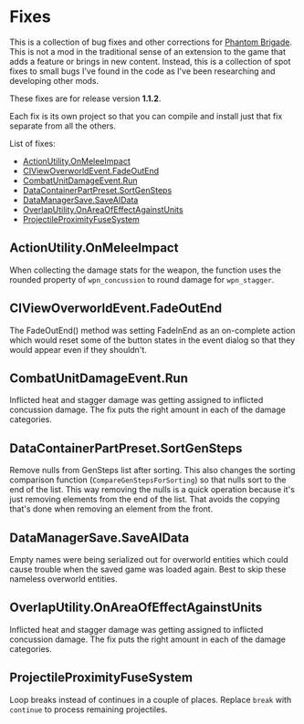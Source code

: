 # Fixes

This is a collection of bug fixes and other corrections for [Phantom Brigade](https://braceyourselfgames.com/phantom-brigade/). This is not a mod in the traditional sense of an extension to the game that adds a feature or brings in new content. Instead, this is a collection of spot fixes to small bugs I've found in the code as I've been researching and developing other mods.

These fixes are for release version **1.1.2**.

Each fix is its own project so that you can compile and install just that fix separate from all the others.

List of fixes:

- [ActionUtility.OnMeleeImpact](#actionutilityonmeleeimpact)
- [CIViewOverworldEvent.FadeOutEnd](#civiewoverworldeventfadeoutend)
- [CombatUnitDamageEvent.Run](#combatunitdamageeventrun)
- [DataContainerPartPreset.SortGenSteps](#datacontainerpartpresetsortgensteps)
- [DataManagerSave.SaveAIData](#datamanagersavesaveaidata)
- [OverlapUtility.OnAreaOfEffectAgainstUnits](#overlaputilityonareaofeffectagainstunits)
- [ProjectileProximityFuseSystem](#projectileproximityfusesystem)

## ActionUtility.OnMeleeImpact

When collecting the damage stats for the weapon, the function uses the rounded property of `wpn_concussion` to round damage for `wpn_stagger`.

## CIViewOverworldEvent.FadeOutEnd

The FadeOutEnd() method was setting FadeInEnd as an on-complete action which would reset some of the button states in the event dialog so that they would appear even if they shouldn't.

## CombatUnitDamageEvent.Run

Inflicted heat and stagger damage was getting assigned to inflicted concussion damage. The fix puts the right amount in each of the damage categories.

## DataContainerPartPreset.SortGenSteps

Remove nulls from GenSteps list after sorting. This also changes the sorting comparison function (`CompareGenStepsForSorting`) so that nulls sort to the end of the list. This way removing the nulls is a quick operation because it's just removing elements from the end of the list. That avoids the copying that's done when removing an element from the front.

## DataManagerSave.SaveAIData

Empty names were being serialized out for overworld entities which could cause trouble when the saved game was loaded again. Best to skip these nameless overworld entities.

## OverlapUtility.OnAreaOfEffectAgainstUnits

Inflicted heat and stagger damage was getting assigned to inflicted concussion damage. The fix puts the right amount in each of the damage categories.

## ProjectileProximityFuseSystem

Loop breaks instead of continues in a couple of places. Replace `break` with `continue` to process remaining projectiles.

